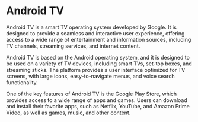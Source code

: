 # Android TV

Android TV is a smart TV operating system developed by Google. It is designed to provide a seamless and interactive user experience, offering access to a wide range of entertainment and information sources, including TV channels, streaming services, and internet content.

Android TV is based on the Android operating system, and it is designed to be used on a variety of TV devices, including smart TVs, set-top boxes, and streaming sticks. The platform provides a user interface optimized for TV screens, with large icons, easy-to-navigate menus, and voice search functionality.

One of the key features of Android TV is the Google Play Store, which provides access to a wide range of apps and games. Users can download and install their favorite apps, such as Netflix, YouTube, and Amazon Prime Video, as well as games, music, and other content.
